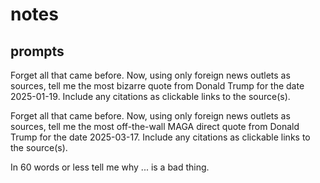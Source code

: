 # notes


## prompts

Forget all that came before. Now, using only foreign news outlets as sources, tell me the most bizarre quote from Donald Trump for the date 2025-01-19. Include any citations as clickable links to the source(s).

Forget all that came before. Now, using only foreign news outlets as sources, tell me the most off-the-wall MAGA direct quote from Donald Trump for the date 2025-03-17. Include any citations as clickable links to the source(s).

In 60 words or less tell me why ... is a bad thing.
